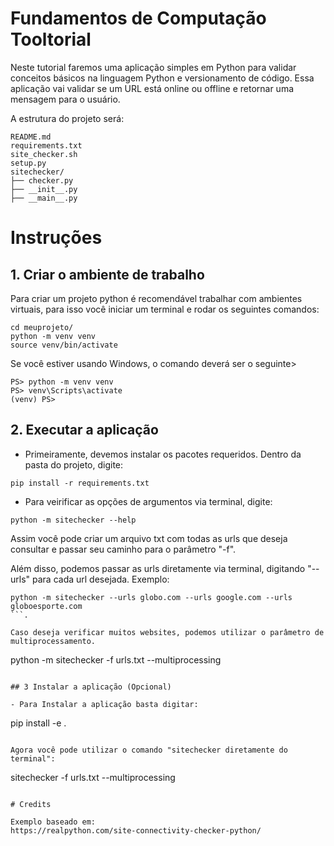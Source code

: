 # Fundamentos de Computação Tooltorial

Neste tutorial faremos uma aplicação simples em Python para validar conceitos básicos na linguagem Python e versionamento de código. Essa aplicação vai validar se um URL está online ou offline e retornar uma mensagem para o usuário.

A estrutura do projeto será:

```
README.md
requirements.txt
site_checker.sh
setup.py
sitechecker/
├── checker.py
├── __init__.py
├── __main__.py
```
# Instruções

## 1. Criar o ambiente de trabalho

Para criar um projeto python é recomendável trabalhar com ambientes virtuais, para isso você iniciar um terminal e rodar os seguintes comandos:

```
cd meuprojeto/
python -m venv venv
source venv/bin/activate
```

Se você estiver usando Windows, o comando deverá ser o seguinte>

```
PS> python -m venv venv
PS> venv\Scripts\activate
(venv) PS>
```

## 2. Executar a aplicação

 - Primeiramente, devemos instalar os pacotes requeridos. Dentro da pasta do projeto, digite:

 ``` 
 pip install -r requirements.txt
 ```

 - Para veirificar as opções de argumentos via terminal, digite:
 ```
 python -m sitechecker --help
 ```

 Assim você pode criar um arquivo txt com todas as urls que deseja consultar e passar seu caminho
 para o parâmetro "-f".

 Além disso, podemos passar as urls diretamente via terminal, digitando "--urls" para cada url desejada. Exemplo:
 ``` 
 python -m sitechecker --urls globo.com --urls google.com --urls globoesporte.com
 ```.

 Caso deseja verificar muitos websites, podemos utilizar o parâmetro de multiprocessamento.
 ```
 python -m sitechecker -f urls.txt --multiprocessing
 ```

## 3 Instalar a aplicação (Opcional)

 - Para Instalar a aplicação basta digitar:
 ```
 pip install -e . 
 ```

 Agora você pode utilizar o comando "sitechecker diretamente do terminal":
 ```
 sitechecker -f urls.txt --multiprocessing
 ```

# Credits

Exemplo baseado em:
https://realpython.com/site-connectivity-checker-python/